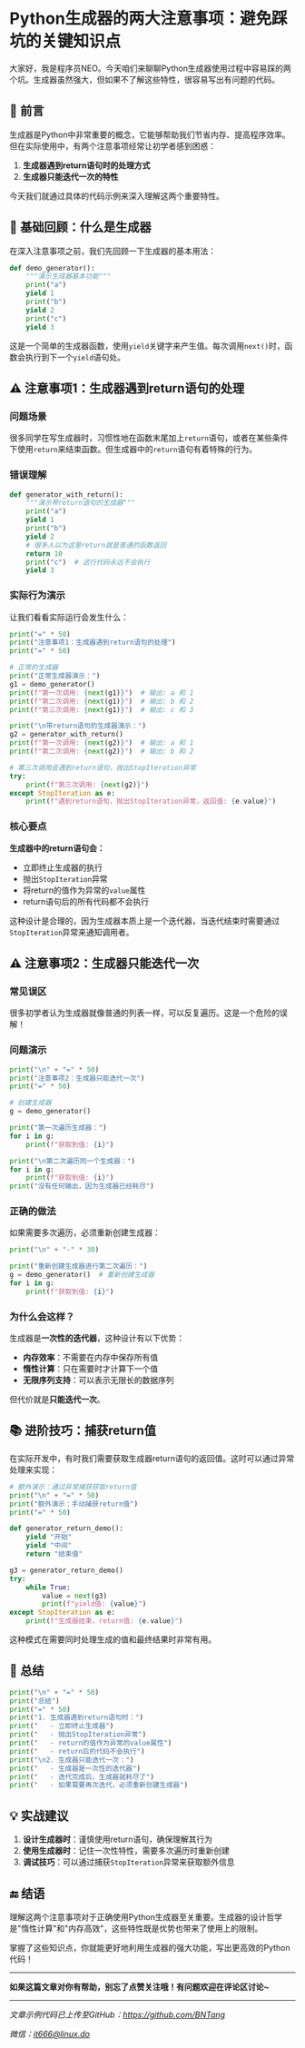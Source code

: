 # Python生成器的两大注意事项：避免踩坑的关键知识点

大家好，我是程序员NEO。今天咱们来聊聊Python生成器使用过程中容易踩的两个坑。生成器虽然强大，但如果不了解这些特性，很容易写出有问题的代码。

## 📝 前言

生成器是Python中非常重要的概念，它能够帮助我们节省内存、提高程序效率。但在实际使用中，有两个注意事项经常让初学者感到困惑：

1. **生成器遇到return语句时的处理方式**
2. **生成器只能迭代一次的特性**

今天我们就通过具体的代码示例来深入理解这两个重要特性。

## 🚀 基础回顾：什么是生成器

在深入注意事项之前，我们先回顾一下生成器的基本用法：

```python
def demo_generator():
    """演示生成器基本功能"""
    print("a")
    yield 1
    print("b") 
    yield 2
    print("c")
    yield 3
```

这是一个简单的生成器函数，使用`yield`关键字来产生值。每次调用`next()`时，函数会执行到下一个`yield`语句处。

## ⚠️ 注意事项1：生成器遇到return语句的处理

### 问题场景

很多同学在写生成器时，习惯性地在函数末尾加上`return`语句，或者在某些条件下使用`return`来结束函数。但生成器中的`return`语句有着特殊的行为。

### 错误理解

```python
def generator_with_return():
    """演示带return语句的生成器"""
    print("a")
    yield 1
    print("b")
    yield 2
    # 很多人以为这里return就是普通的函数返回
    return 10
    print("c")  # 这行代码永远不会执行
    yield 3
```

### 实际行为演示

让我们看看实际运行会发生什么：

```python
print("=" * 50)
print("注意事项1：生成器遇到return语句的处理")
print("=" * 50)

# 正常的生成器
print("正常生成器演示：")
g1 = demo_generator()
print(f"第一次调用: {next(g1)}")  # 输出: a 和 1
print(f"第二次调用: {next(g1)}")  # 输出: b 和 2  
print(f"第三次调用: {next(g1)}")  # 输出: c 和 3

print("\n带return语句的生成器演示：")
g2 = generator_with_return()
print(f"第一次调用: {next(g2)}")  # 输出: a 和 1
print(f"第二次调用: {next(g2)}")  # 输出: b 和 2

# 第三次调用会遇到return语句，抛出StopIteration异常
try:
    print(f"第三次调用: {next(g2)}")
except StopIteration as e:
    print(f"遇到return语句，抛出StopIteration异常，返回值: {e.value}")
```

### 核心要点

**生成器中的return语句会：**
- 立即终止生成器的执行
- 抛出`StopIteration`异常
- 将return的值作为异常的`value`属性
- return语句后的所有代码都不会执行

这种设计是合理的，因为生成器本质上是一个迭代器，当迭代结束时需要通过`StopIteration`异常来通知调用者。

## ⚠️ 注意事项2：生成器只能迭代一次

### 常见误区

很多初学者认为生成器就像普通的列表一样，可以反复遍历。这是一个危险的误解！

### 问题演示

```python
print("\n" + "=" * 50)
print("注意事项2：生成器只能迭代一次")
print("=" * 50)

# 创建生成器
g = demo_generator()

print("第一次遍历生成器：")
for i in g:
    print(f"获取到值: {i}")

print("\n第二次遍历同一个生成器：")
for i in g:
    print(f"获取到值: {i}")
print("没有任何输出，因为生成器已经耗尽")
```

### 正确的做法

如果需要多次遍历，必须重新创建生成器：

```python
print("\n" + "-" * 30)

print("重新创建生成器进行第二次遍历：")
g = demo_generator()  # 重新创建生成器
for i in g:
    print(f"获取到值: {i}")
```

### 为什么会这样？

生成器是**一次性的迭代器**，这种设计有以下优势：
- **内存效率**：不需要在内存中保存所有值
- **惰性计算**：只在需要时才计算下一个值
- **无限序列支持**：可以表示无限长的数据序列

但代价就是**只能迭代一次**。

## 📚 进阶技巧：捕获return值

在实际开发中，有时我们需要获取生成器return语句的返回值。这时可以通过异常处理来实现：

```python
# 额外演示：通过异常捕获获取return值
print("\n" + "=" * 50)
print("额外演示：手动捕获return值")
print("=" * 50)

def generator_return_demo():
    yield "开始"
    yield "中间"
    return "结束值"

g3 = generator_return_demo()
try:
    while True:
        value = next(g3)
        print(f"yield值: {value}")
except StopIteration as e:
    print(f"生成器结束，return值: {e.value}")
```

这种模式在需要同时处理生成的值和最终结果时非常有用。

## 🎯 总结

```python
print("\n" + "=" * 50)
print("总结")
print("=" * 50)
print("1. 生成器遇到return语句时：")
print("   - 立即终止生成器")
print("   - 抛出StopIteration异常")
print("   - return的值作为异常的value属性")
print("   - return后的代码不会执行")
print("\n2. 生成器只能迭代一次：")
print("   - 生成器是一次性的迭代器")
print("   - 迭代完成后，生成器就耗尽了")
print("   - 如果需要再次迭代，必须重新创建生成器")
```

## 💡 实战建议

1. **设计生成器时**：谨慎使用return语句，确保理解其行为
2. **使用生成器时**：记住一次性特性，需要多次遍历时重新创建
3. **调试技巧**：可以通过捕获`StopIteration`异常来获取额外信息

## 🔚 结语

理解这两个注意事项对于正确使用Python生成器至关重要。生成器的设计哲学是"惰性计算"和"内存高效"，这些特性既是优势也带来了使用上的限制。

掌握了这些知识点，你就能更好地利用生成器的强大功能，写出更高效的Python代码！

---

**如果这篇文章对你有帮助，别忘了点赞关注哦！有问题欢迎在评论区讨论~**

---

*文章示例代码已上传至GitHub：https://github.com/BNTang*

*微信：it666@linux.do*
